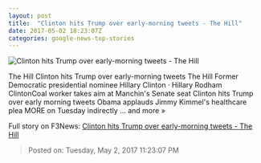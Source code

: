 ```yaml
---
layout: post
title:  "Clinton hits Trump over early-morning tweets - The Hill"
date: 2017-05-02 18:23:07Z
categories: google-news-top-stories
---
```


![Clinton hits Trump over early-morning tweets - The Hill](http://thehill.com/sites/default/files/clintonhillary_030817getty_lead.jpg)

The Hill Clinton hits Trump over early-morning tweets The Hill Former Democratic presidential nominee Hillary Clinton · Hillary Rodham ClintonCoal worker takes aim at Manchin's Senate seat Clinton hits Trump over early morning tweets Obama applauds Jimmy Kimmel's healthcare plea MORE on Tuesday indirectly ... and more »


Full story on F3News: [Clinton hits Trump over early-morning tweets - The Hill](http://www.f3nws.com/n/3ey4HJ)

> Posted on: Tuesday, May 2, 2017 11:23:07 PM

